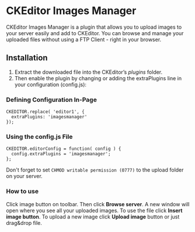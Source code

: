 # CKEditor Images Manager
CKEditor Images Manager is a plugin that allows you to upload images to your server easily and add to CKEditor. You can browse and manage your uploaded files without using a FTP Client - right in your browser.

## Installation
1. Extract the downloaded file into the CKEditor’s *plugins* folder. 
2. Then enable the plugin by changing or adding the extraPlugins line in your configuration (config.js):

### Defining Configuration In-Page
```
CKEDITOR.replace( 'editor1', {
  extraPlugins: 'imagesmanager'
});
```

### Using the config.js File
```
CKEDITOR.editorConfig = function( config ) {
  config.extraPlugins = 'imagesmanager';
};
```

Don't forget to set `CHMOD writable permission (0777)` to the upload folder on your server.


### How to use
Click image button on toolbar. Then click **Browse server**. A new window will open where you see all your uploaded images. To use the file click **Insert image button**. To upload a new image click **Upload image** button or just drag&drop file.

